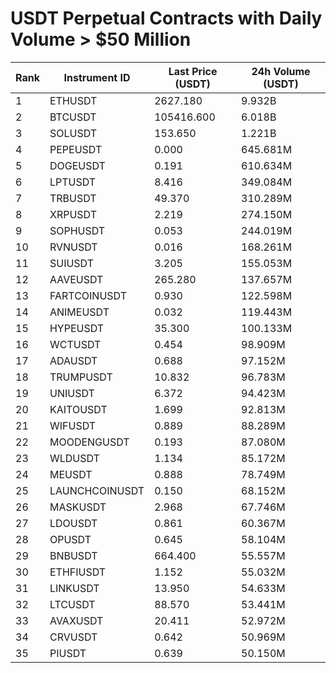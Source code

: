 # USDT Perpetual Contracts with Daily Volume > $50 Million

| Rank | Instrument ID | Last Price (USDT) | 24h Volume (USDT) |
|------|---------------|-------------------|-------------------|
| 1 | ETHUSDT | 2627.180 | 9.932B |
| 2 | BTCUSDT | 105416.600 | 6.018B |
| 3 | SOLUSDT | 153.650 | 1.221B |
| 4 | PEPEUSDT | 0.000 | 645.681M |
| 5 | DOGEUSDT | 0.191 | 610.634M |
| 6 | LPTUSDT | 8.416 | 349.084M |
| 7 | TRBUSDT | 49.370 | 310.289M |
| 8 | XRPUSDT | 2.219 | 274.150M |
| 9 | SOPHUSDT | 0.053 | 244.019M |
| 10 | RVNUSDT | 0.016 | 168.261M |
| 11 | SUIUSDT | 3.205 | 155.053M |
| 12 | AAVEUSDT | 265.280 | 137.657M |
| 13 | FARTCOINUSDT | 0.930 | 122.598M |
| 14 | ANIMEUSDT | 0.032 | 119.443M |
| 15 | HYPEUSDT | 35.300 | 100.133M |
| 16 | WCTUSDT | 0.454 | 98.909M |
| 17 | ADAUSDT | 0.688 | 97.152M |
| 18 | TRUMPUSDT | 10.832 | 96.783M |
| 19 | UNIUSDT | 6.372 | 94.423M |
| 20 | KAITOUSDT | 1.699 | 92.813M |
| 21 | WIFUSDT | 0.889 | 88.289M |
| 22 | MOODENGUSDT | 0.193 | 87.080M |
| 23 | WLDUSDT | 1.134 | 85.172M |
| 24 | MEUSDT | 0.888 | 78.749M |
| 25 | LAUNCHCOINUSDT | 0.150 | 68.152M |
| 26 | MASKUSDT | 2.968 | 67.746M |
| 27 | LDOUSDT | 0.861 | 60.367M |
| 28 | OPUSDT | 0.645 | 58.104M |
| 29 | BNBUSDT | 664.400 | 55.557M |
| 30 | ETHFIUSDT | 1.152 | 55.032M |
| 31 | LINKUSDT | 13.950 | 54.633M |
| 32 | LTCUSDT | 88.570 | 53.441M |
| 33 | AVAXUSDT | 20.411 | 52.972M |
| 34 | CRVUSDT | 0.642 | 50.969M |
| 35 | PIUSDT | 0.639 | 50.150M |
